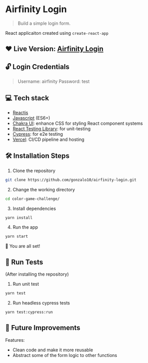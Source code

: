 # Airfinity Login

> Build a simple login form.

React applicaiton created using `create-react-app`

## ❤️ Live Version: [Airfinity Login](airfinity-login.vercel.app)

## 🔓 Login Credentials

> Username: airfinity
> Password: test

## 💻 Tech stack

- [Reactjs](https://reactjs.org/)
- [Javascript](https://developer.mozilla.org/en-US/docs/Web/JavaScript) (ES6+)
- [Chakra UI](https://chakra-ui.com): enhance CSS for styling React component systems
- [React Testing Library](https://testing-library.com/): for unit-testing
- [Cypress](https://www.cypress.io/): for e2e testing
- [Vercel](https://vercel.com): CI/CD pipeline and hosting

## 🛠️ Installation Steps

1. Clone the repository

```bash
git clone https://github.com/gonzalo10/airfinity-login.git
```

2. Change the working directory

```bash
cd color-game-challenge/
```

3. Install dependencies

```bash
yarn install
```

4. Run the app

```bash
yarn start
```

🌟 You are all set!

## 🧪 Run Tests

(After installing the repository)

1. Run unit test

```bash
yarn test
```

2. Run headless cypress tests

```bash
yarn test:cypress:run
```

## 🔮 Future Improvements

Features:

- Clean code and make it more reusable
- Abstract some of the form logic to other functions
